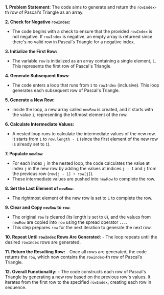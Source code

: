 **1. Problem Statement:**
The code aims to generate and return the `rowIndex`-th row of Pascal's Triangle as an array.

**2. Check for Negative `rowIndex`:**

- The code begins with a check to ensure that the provided `rowIndex` is not negative. If `rowIndex` is negative, an empty array is returned since there's no valid row in Pascal's Triangle for a negative index.

**3. Initialize the First Row:**

- The variable `row` is initialized as an array containing a single element, `1`. This represents the first row of Pascal's Triangle.

**4. Generate Subsequent Rows:**

- The code enters a loop that runs from `1` to `rowIndex` (inclusive). This loop generates each subsequent row of Pascal's Triangle.

**5. Generate a New Row:**

- Inside the loop, a new array called `newRow` is created, and it starts with the value `1`, representing the leftmost element of the row.

**6. Calculate Intermediate Values:**

- A nested loop runs to calculate the intermediate values of the new row. It starts from `1` to `row.length - 1` (since the first element of the new row is already set to `1`).

**7. Populate `newRow`:**

- For each index `j` in the nested loop, the code calculates the value at index `j` in the new row by adding the values at indices `j - 1` and `j` from the previous row (`row[j - 1] + row[j]`).
- These intermediate values are pushed into `newRow` to complete the row.

**8. Set the Last Element of `newRow`:**

- The rightmost element of the new row is set to `1` to complete the row.

**9. Clear and Copy `newRow` to `row`:**

- The original `row` is cleared (its length is set to `0`), and the values from `newRow` are copied into `row` using the spread operator `...`.
- This step prepares `row` for the next iteration to generate the next row.

**10. Repeat Until `rowIndex` Rows Are Generated:** - The loop repeats until the desired `rowIndex` rows are generated.

**11. Return the Resulting Row:** - Once all rows are generated, the code returns the `row`, which now contains the `rowIndex`-th row of Pascal's Triangle.

**12. Overall Functionality:** - The code constructs each row of Pascal's Triangle by generating a new row based on the previous row's values. It iterates from the first row to the specified `rowIndex`, creating each row in sequence.
